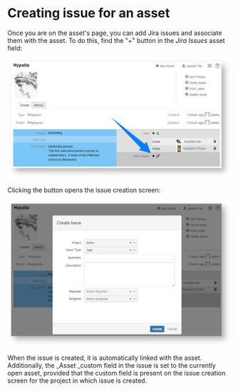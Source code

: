 # Creating issue for an asset

Once you are on the asset's page, you can add Jira issues and associate them with the asset. To do this, find the "+" button in the _Jira Issues_ asset field:

![](../.gitbook/assets/image%20%2841%29.png)



Clicking the button opens the issue creation screen:

![](../.gitbook/assets/image%20%2843%29.png)

When the issue is created, it is automatically linked with the asset. Additionally, the _Asset _custom field in the issue is set to the currently open asset, provided that the custom field is present on the issue creation screen for the project in which issue is created.   



